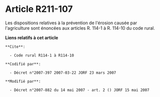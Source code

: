 # Article R211-107

Les dispositions relatives à la prévention de l'érosion causée par l'agriculture sont énoncées aux articles R. 114-1 à R.
114-10 du code rural.

**Liens relatifs à cet article**

	**Cite**:

	  - Code rural R114-1 à R114-10

	**Codifié par**:

	  - Décret n°2007-397 2007-03-22 JORF 23 mars 2007

	**Modifié par**:

	  - Décret n°2007-882 du 14 mai 2007 - art. 2 () JORF 15 mai 2007
